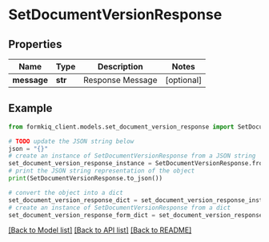 # SetDocumentVersionResponse


## Properties

Name | Type | Description | Notes
------------ | ------------- | ------------- | -------------
**message** | **str** | Response Message | [optional] 

## Example

```python
from formkiq_client.models.set_document_version_response import SetDocumentVersionResponse

# TODO update the JSON string below
json = "{}"
# create an instance of SetDocumentVersionResponse from a JSON string
set_document_version_response_instance = SetDocumentVersionResponse.from_json(json)
# print the JSON string representation of the object
print(SetDocumentVersionResponse.to_json())

# convert the object into a dict
set_document_version_response_dict = set_document_version_response_instance.to_dict()
# create an instance of SetDocumentVersionResponse from a dict
set_document_version_response_form_dict = set_document_version_response.from_dict(set_document_version_response_dict)
```
[[Back to Model list]](../README.md#documentation-for-models) [[Back to API list]](../README.md#documentation-for-api-endpoints) [[Back to README]](../README.md)


